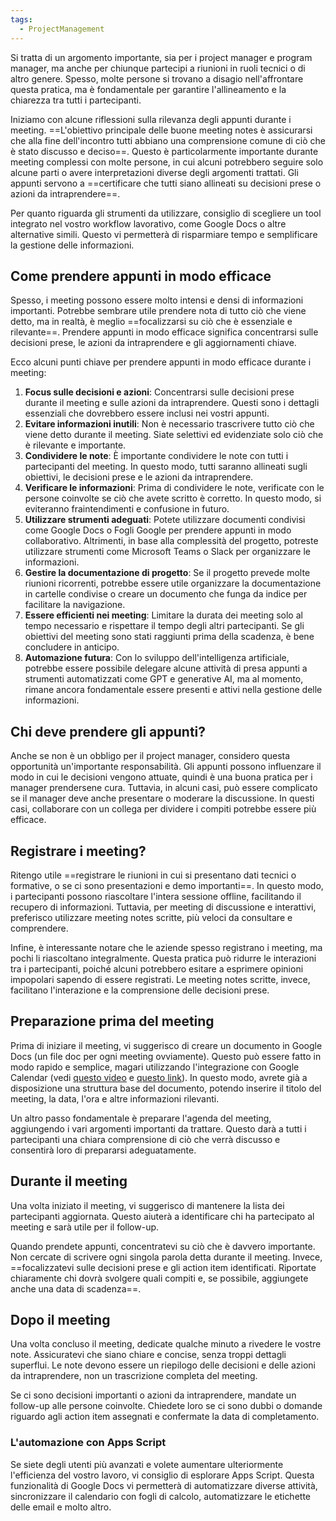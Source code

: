 ```yaml
---
tags:
  - ProjectManagement
---
```

Si tratta di un argomento importante, sia per i project manager e program manager, ma anche per chiunque partecipi a riunioni in ruoli tecnici o di altro genere.
Spesso, molte persone si trovano a disagio nell'affrontare questa pratica, ma è fondamentale per garantire l'allineamento e la chiarezza tra tutti i partecipanti.

Iniziamo con alcune riflessioni sulla rilevanza degli appunti durante i meeting. ==L'obiettivo principale delle buone meeting notes è assicurarsi che alla fine dell'incontro tutti abbiano una comprensione comune di ciò che è stato discusso e deciso==.
Questo è particolarmente importante durante meeting complessi con molte persone, in cui alcuni potrebbero seguire solo alcune parti o avere interpretazioni diverse degli argomenti trattati.
Gli appunti servono a ==certificare che tutti siano allineati su decisioni prese o azioni da intraprendere==.

Per quanto riguarda gli strumenti da utilizzare, consiglio di scegliere un tool integrato nel vostro workflow lavorativo, come Google Docs o altre alternative simili. Questo vi permetterà di risparmiare tempo e semplificare la gestione delle informazioni.

## Come prendere appunti in modo efficace

Spesso, i meeting possono essere molto intensi e densi di informazioni importanti. Potrebbe sembrare utile prendere nota di tutto ciò che viene detto, ma in realtà, è meglio ==focalizzarsi su ciò che è essenziale e rilevante==.
Prendere appunti in modo efficace significa concentrarsi sulle decisioni prese, le azioni da intraprendere e gli aggiornamenti chiave.

Ecco alcuni punti chiave per prendere appunti in modo efficace durante i meeting:

1. **Focus sulle decisioni e azioni**: Concentrarsi sulle decisioni prese durante il meeting e sulle azioni da intraprendere. Questi sono i dettagli essenziali che dovrebbero essere inclusi nei vostri appunti.
2. **Evitare informazioni inutili**: Non è necessario trascrivere tutto ciò che viene detto durante il meeting. Siate selettivi ed evidenziate solo ciò che è rilevante e importante.
3. **Condividere le note**: È importante condividere le note con tutti i partecipanti del meeting. In questo modo, tutti saranno allineati sugli obiettivi, le decisioni prese e le azioni da intraprendere.
4. **Verificare le informazioni**: Prima di condividere le note, verificate con le persone coinvolte se ciò che avete scritto è corretto. In questo modo, si eviteranno fraintendimenti e confusione in futuro.
5. **Utilizzare strumenti adeguati**: Potete utilizzare documenti condivisi come Google Docs o Fogli Google per prendere appunti in modo collaborativo. Altrimenti, in base alla complessità del progetto, potreste utilizzare strumenti come Microsoft Teams o Slack per organizzare le informazioni.
6. **Gestire la documentazione di progetto**: Se il progetto prevede molte riunioni ricorrenti, potrebbe essere utile organizzare la documentazione in cartelle condivise o creare un documento che funga da indice per facilitare la navigazione.
7. **Essere efficienti nei meeting**: Limitare la durata dei meeting solo al tempo necessario e rispettare il tempo degli altri partecipanti. Se gli obiettivi del meeting sono stati raggiunti prima della scadenza, è bene concludere in anticipo.
8. **Automazione futura**: Con lo sviluppo dell'intelligenza artificiale, potrebbe essere possibile delegare alcune attività di presa appunti a strumenti automatizzati come GPT e generative AI, ma al momento, rimane ancora fondamentale essere presenti e attivi nella gestione delle informazioni.

## Chi deve prendere gli appunti?
Anche se non è un obbligo per il project manager, considero questa opportunità un'importante responsabilità.
Gli appunti possono influenzare il modo in cui le decisioni vengono attuate, quindi è una buona pratica per i manager prendersene cura.
Tuttavia, in alcuni casi, può essere complicato se il manager deve anche presentare o moderare la discussione. In questi casi, collaborare con un collega per dividere i compiti potrebbe essere più efficace.

## Registrare i meeting?

Ritengo utile ==registrare le riunioni in cui si presentano dati tecnici o formative, o se ci sono presentazioni e demo importanti==.
In questo modo, i partecipanti possono riascoltare l'intera sessione offline, facilitando il recupero di informazioni.
Tuttavia, per meeting di discussione e interattivi, preferisco utilizzare meeting notes scritte, più veloci da consultare e comprendere.

Infine, è interessante notare che le aziende spesso registrano i meeting, ma pochi li riascoltano integralmente. Questa pratica può ridurre le interazioni tra i partecipanti, poiché alcuni potrebbero esitare a esprimere opinioni impopolari sapendo di essere registrati. Le meeting notes scritte, invece, facilitano l'interazione e la comprensione delle decisioni prese.

## Preparazione prima del meeting

Prima di iniziare il meeting, vi suggerisco di creare un documento in Google Docs (un file doc per ogni meeting ovviamente).
Questo può essere fatto in modo rapido e semplice, magari utilizzando l'integrazione con Google Calendar (vedi [questo video](https://www.youtube.com/watch?v=rXGv9pIakCg) e [questo link](https://support.google.com/docs/answer/11324079?hl=en)).
In questo modo, avrete già a disposizione una struttura base del documento, potendo inserire il titolo del meeting, la data, l'ora e altre informazioni rilevanti.

Un altro passo fondamentale è preparare l'agenda del meeting, aggiungendo i vari argomenti importanti da trattare. Questo darà a tutti i partecipanti una chiara comprensione di ciò che verrà discusso e consentirà loro di prepararsi adeguatamente.

## Durante il meeting

Una volta iniziato il meeting, vi suggerisco di mantenere la lista dei partecipanti aggiornata. Questo aiuterà a identificare chi ha partecipato al meeting e sarà utile per il follow-up.

Quando prendete appunti, concentratevi su ciò che è davvero importante. Non cercate di scrivere ogni singola parola detta durante il meeting. Invece, ==focalizzatevi sulle decisioni prese e gli action item identificati. Riportate chiaramente chi dovrà svolgere quali compiti e, se possibile, aggiungete anche una data di scadenza==.

## Dopo il meeting

Una volta concluso il meeting, dedicate qualche minuto a rivedere le vostre note. Assicuratevi che siano chiare e concise, senza troppi dettagli superflui. Le note devono essere un riepilogo delle decisioni e delle azioni da intraprendere, non un trascrizione completa del meeting.

Se ci sono decisioni importanti o azioni da intraprendere, mandate un follow-up alle persone coinvolte. Chiedete loro se ci sono dubbi o domande riguardo agli action item assegnati e confermate la data di completamento.

### L'automazione con Apps Script

Se siete degli utenti più avanzati e volete aumentare ulteriormente l'efficienza del vostro lavoro, vi consiglio di esplorare Apps Script. Questa funzionalità di Google Docs vi permetterà di automatizzare diverse attività, sincronizzare il calendario con fogli di calcolo, automatizzare le etichette delle email e molto altro.
